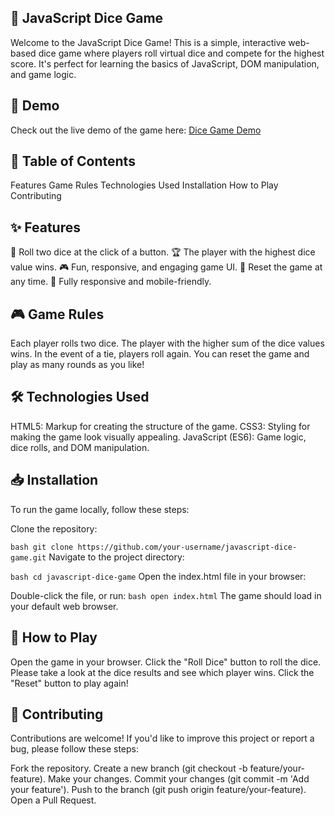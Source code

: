 ## 🎲 JavaScript Dice Game
Welcome to the JavaScript Dice Game! This is a simple, interactive web-based dice game where players roll virtual dice and compete for the highest score. It's perfect for learning the basics of JavaScript, DOM manipulation, and game logic.

## 🚀 Demo
Check out the live demo of the game here: <a href="https://dice-roll-omega.vercel.app/">Dice Game Demo</a>

## 📝 Table of Contents
Features
Game Rules
Technologies Used
Installation
How to Play
Contributing

## ✨ Features
🎲 Roll two dice at the click of a button.
🏆 The player with the highest dice value wins.
🎮 Fun, responsive, and engaging game UI.
🔄 Reset the game at any time.
📱 Fully responsive and mobile-friendly.

## 🎮 Game Rules
Each player rolls two dice.
The player with the higher sum of the dice values wins.
In the event of a tie, players roll again.
You can reset the game and play as many rounds as you like!
## 🛠 Technologies Used
 HTML5: Markup for creating the structure of the game.
 CSS3: Styling for making the game look visually appealing.
 JavaScript (ES6): Game logic, dice rolls, and DOM manipulation.

## 📥 Installation
To run the game locally, follow these steps:

Clone the repository:

`bash
git clone https://github.com/your-username/javascript-dice-game.git`
Navigate to the project directory:

`bash
cd javascript-dice-game`
Open the index.html file in your browser:

Double-click the file, or run:
`bash
open index.html`
The game should load in your default web browser.

## 🎯 How to Play
Open the game in your browser.
Click the "Roll Dice" button to roll the dice.
Please take a look at the dice results and see which player wins.
Click the "Reset" button to play again!

## 🤝 Contributing
Contributions are welcome! If you'd like to improve this project or report a bug, please follow these steps:

Fork the repository.
Create a new branch (git checkout -b feature/your-feature).
Make your changes.
Commit your changes (git commit -m 'Add your feature').
Push to the branch (git push origin feature/your-feature).
Open a Pull Request.
